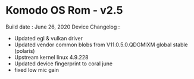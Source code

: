 # Komodo OS Rom - v2.5

Build date : June 26, 2020
Device Changelog :
- Updated egl & vulkan driver
- Updated vendor common blobs from V11.0.5.0.QDGMIXM global stable (polaris)
- Upstream kernel linux 4.9.228
- Updated device fingerprint to coral june
- fixed low mic gain
